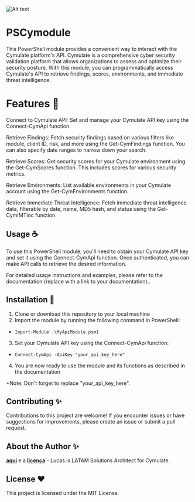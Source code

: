 ![Alt text](https://uploads-us-west-2.insided.com/cymulate-en/attachment/85f44e4c-5f50-4be4-b68b-3bd5671e0d2a.png)

# PSCymodule
This PowerShell module provides a convenient way to interact with the Cymulate platform's API. Cymulate is a comprehensive cyber security validation platform that allows organizations to assess and optimize their security posture. With this module, you can programmatically access Cymulate's API to retrieve findings, scores, environments, and immediate threat intelligence.

# Features 📜

Connect to Cymulate API: Set and manage your Cymulate API key using the Connect-CymApi function.

Retrieve Findings: Fetch security findings based on various filters like module, client ID, risk, and more using the Get-CymFindings function. You can also specify date ranges to narrow down your search.

Retrieve Scores: Get security scores for your Cymulate environment using the Get-CymScores function. This includes scores for various security metrics.

Retrieve Environments: List available environments in your Cymulate account using the Get-CymEnvironments function.

Retrieve Immediate Threat Intelligence: Fetch immediate threat intelligence data, filterable by date, name, MD5 hash, and status using the Get-CymIMTioc function.

## Usage ☕️

To use this PowerShell module, you'll need to obtain your Cymulate API key and set it using the Connect-CymApi function. Once authenticated, you can make API calls to retrieve the desired information.

For detailed usage instructions and examples, please refer to the documentation (replace with a link to your documentation)..

## Installation 🎉

1. Clone or download this repository to your local machine
2. Import the module by running the following command in PowerShell:
   
- `Import-Module .\MyApiModule.psm1`
  
3. Set your Cymulate API key using the Connect-CymApi function:
   
- `Connect-CymApi -ApiKey "your_api_key_here"`
  
4. You are now ready to use the module and its functions as described in the documentation

+Note: Don't forget to replace "your_api_key_here".

## Contributing ✨

Contributions to this project are welcome! If you encounter issues or have suggestions for improvements, please create an issue or submit a pull request.

## About the Author ✨

**[aqui](https://github.com/iuricode/readme-template/blob/main/CONTRIBUTING.md)** e a **[licença](https://github.com/iuricode/readme-template/blob/main/LICENSE.md)** - Lucas is LATAM Solutions Architect for Cymulate.

## License ❤️

This project is licensed under the MIT License.
